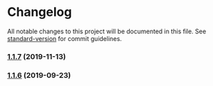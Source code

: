 # Changelog

All notable changes to this project will be documented in this file. See [standard-version](https://github.com/conventional-changelog/standard-version) for commit guidelines.

### [1.1.7](https://github.com/praghus/tmx-tiledmap/compare/v1.1.6...v1.1.7) (2019-11-13)



### [1.1.6](https://github.com/praghus/tmx-tiledmap/compare/v1.1.5...v1.1.6) (2019-09-23)
